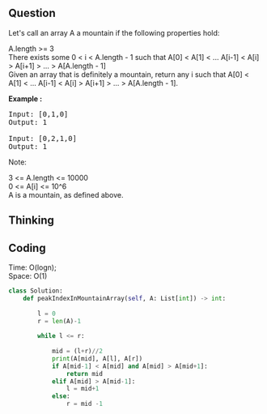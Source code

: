 ## Question
Let's call an array A a mountain if the following properties hold:<br>

A.length >= 3<br>
There exists some 0 < i < A.length - 1 such that A[0] < A[1] < ... A[i-1] < A[i] > A[i+1] > ... > A[A.length - 1]<br>
Given an array that is definitely a mountain, return any i such that A[0] < A[1] < ... A[i-1] < A[i] > A[i+1] > ... > A[A.length - 1].

**Example :**   
<pre>
Input: [0,1,0]
Output: 1

Input: [0,2,1,0]
Output: 1
</pre>

Note:<br>

3 <= A.length <= 10000<br>
0 <= A[i] <= 10^6<br>
A is a mountain, as defined above.


## Thinking


## Coding
Time: O(logn);  </br>
Space: O(1)
```python
class Solution:
    def peakIndexInMountainArray(self, A: List[int]) -> int:
        
        l = 0
        r = len(A)-1
        
        while l <= r:
            
            mid = (l+r)//2
            print(A[mid], A[l], A[r])
            if A[mid-1] < A[mid] and A[mid] > A[mid+1]:
                return mid
            elif A[mid] > A[mid-1]:
                l = mid+1
            else:
                r = mid -1
        
```

